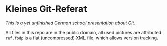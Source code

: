 Kleines Git-Referat
===================

*This is a yet unfinished German school presentation about Git.*

All files in this repo are in the public domain, all used pictures are attributed.
`ref.fodp` is a flat (uncompressed) XML file, which allows version tracking.
